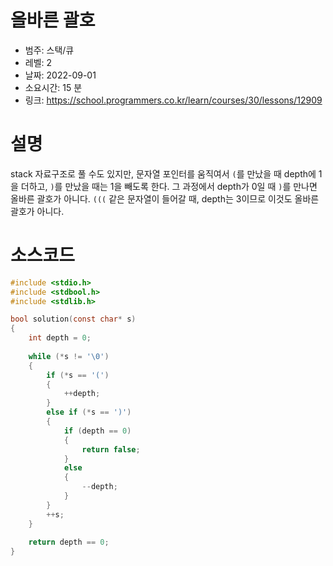 
# 올바른 괄호
* 범주: 스택/큐
* 레벨: 2
* 날짜: 2022-09-01
* 소요시간: 15 분
* 링크: https://school.programmers.co.kr/learn/courses/30/lessons/12909

# 설명
stack 자료구조로 풀 수도 있지만, 문자열 포인터를 움직여서 `(`를 만났을 때 depth에 1을 더하고, `)`를 만났을 때는 1을 빼도록 한다. 그 과정에서 depth가 0일 때 `)`를 만나면 올바른 괄호가 아니다. `(((` 같은 문자열이 들어갈 때, depth는 3이므로 이것도 올바른 괄호가 아니다.

# 소스코드
```c
#include <stdio.h>
#include <stdbool.h>
#include <stdlib.h>

bool solution(const char* s)
{
    int depth = 0;
    
    while (*s != '\0')
    {
        if (*s == '(')
        {
            ++depth;
        }
        else if (*s == ')')
        {
            if (depth == 0)
            {
                return false;
            }
            else
            {
                --depth;
            }
        }
        ++s;
    }
    
    return depth == 0;
}
```